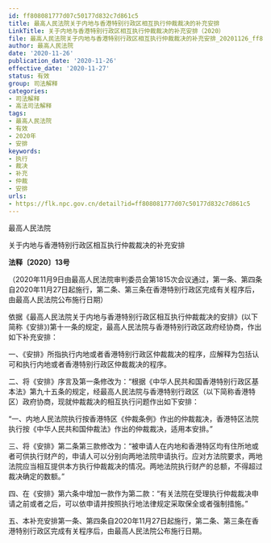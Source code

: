 ```yaml
---
id: ff808081777d07c50177d832c7d861c5
title: 最高人民法院关于内地与香港特别行政区相互执行仲裁裁决的补充安排
LinkTitle: 关于内地与香港特别行政区相互执行仲裁裁决的补充安排（2020）
file: 最高人民法院关于内地与香港特别行政区相互执行仲裁裁决的补充安排_20201126_ff808081777d07c50177d832c7d861c5.docx
author: 最高人民法院
date: '2020-11-26'
publication_date: '2020-11-26'
effective_date: '2020-11-27'
status: 有效
group: 司法解释
categories:
- 司法解释
- 高法司法解释
tags:
- 最高人民法院
- 有效
- 2020年
- 安排
keywords:
- 执行
- 裁决
- 补充
- 仲裁
- 安排
urls:
- https://flk.npc.gov.cn/detail?id=ff808081777d07c50177d832c7d861c5
---
```


最高人民法院

关于内地与香港特别行政区相互执行仲裁裁决的补充安排

**法释〔2020〕13号**

（2020年11月9日由最高人民法院审判委员会第1815次会议通过，第一条、第四条自2020年11月27日起施行，第二条、第三条在香港特别行政区完成有关程序后，由最高人民法院公布施行日期）

依据《最高人民法院关于内地与香港特别行政区相互执行仲裁裁决的安排》(以下简称《安排》)第十一条的规定，最高人民法院与香港特别行政区政府经协商，作出如下补充安排：

一、《安排》所指执行内地或者香港特别行政区仲裁裁决的程序，应解释为包括认可和执行内地或者香港特别行政区仲裁裁决的程序。

二、将《安排》序言及第一条修改为：“根据《中华人民共和国香港特别行政区基本法》第九十五条的规定，经最高人民法院与香港特别行政区（以下简称香港特区）政府协商，现就仲裁裁决的相互执行问题作出如下安排：

“一、内地人民法院执行按香港特区《仲裁条例》作出的仲裁裁决，香港特区法院执行按《中华人民共和国仲裁法》作出的仲裁裁决，适用本安排。”

三、将《安排》第二条第三款修改为：“被申请人在内地和香港特区均有住所地或者可供执行财产的，申请人可以分别向两地法院申请执行。应对方法院要求，两地法院应当相互提供本方执行仲裁裁决的情况。两地法院执行财产的总额，不得超过裁决确定的数额。”

四、在《安排》第六条中增加一款作为第二款：“有关法院在受理执行仲裁裁决申请之前或者之后，可以依申请并按照执行地法律规定采取保全或者强制措施。”

五、本补充安排第一条、第四条自2020年11月27日起施行，第二条、第三条在香港特别行政区完成有关程序后，由最高人民法院公布施行日期。
